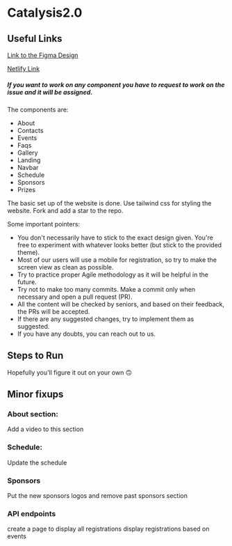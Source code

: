 # Catalysis2.0

## Useful Links
[Link to the Figma Design](https://www.figma.com/file/kiUDvRCy4G9symzK6J7I8h/Catalysis-2.0-UI-DESIGN?type=design&node-id=711-2&mode=design&t=84wq7nqQR3mbJ8A1-0)

[Netlify Link](https://catalysis2.netlify.app)

##### If you want to work on any component you have to request to work on the issue and it will be assigned. 
The components are:

- About
- Contacts
- Events 
- Faqs
- Gallery
- Landing
- Navbar
- Schedule
- Sponsors
- Prizes

The basic set up of the website is done. Use tailwind css for styling the website.
Fork and add a star to the repo.

Some important pointers:
- You don't necessarily have to stick to the exact design given. You're free to experiment with whatever looks better (but stick to the provided theme).
- Most of our users will use a mobile for registration, so try to make the screen view as clean as possible.
- Try to practice proper Agile methodology as it will be helpful in the future.
- Try not to make too many commits. Make a commit only when necessary and open a pull request (PR).
- All the content will be checked by seniors, and based on their feedback, the PRs will be accepted.
- If there are any suggested changes, try to implement them as suggested.
- If you have any doubts, you can reach out to us.


## Steps to Run
Hopefully you'll figure it out on your own 🙃

## Minor fixups

### About section:
Add a video to this section

### Schedule:
Update the schedule

### Sponsors
Put the new sponsors logos and remove past sponsors section

### API endpoints
create a page to display all registrations
display registrations based on events

